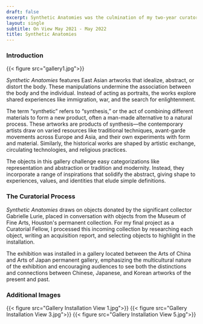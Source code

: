 ```yaml
---
draft: false
excerpt: Synthetic Anatomies was the culmination of my two-year curatorial fellowship. After the Asian Art department received a gift of historic and contemporary East Asian art from Gabrielle Lurie, I researched and wrote acquisition reports for every work in the collection. Afterwards, I identified key works ideal for display, and put together a one-year installation juxtaposing Lurie's gifts with other key objects from the permanent collection. The installation highlights historic and contemporary East Asian artists who idealize, distort, or abstract the body, exploring how nonrealistic depictions of the figure reflect changing social mores and responses to universal realities like war, trauma, and immigration.  
layout: single
subtitle: On View May 2021 - May 2022 
title: Synthetic Anatomies
---
```


### Introduction

{{< figure src="gallery1.jpg">}}

<i>Synthetic Anatomies </i>features East Asian artworks that idealize, abstract, or distort the body. These manipulations undermine the association between the body and the individual. Instead of acting as portraits, the works explore shared experiences like immigration, war, and the search for enlightenment. 

The term “synthetic” refers to “synthesis,” or the act of combining different materials to form a new product, often a man-made alternative to a natural process. These artworks are products of synthesis—the contemporary artists draw on varied resources like traditional techniques, avant-garde movements across Europe and Asia, and their own experiments with form and material. Similarly, the historical works are shaped by artistic exchange, circulating technologies, and religious practices. 

The objects in this gallery challenge easy categorizations like representation and abstraction or tradition and modernity. Instead, they incorporate a range of inspirations that solidify the abstract, giving shape to experiences, values, and identities that elude simple definitions.  


### The Curatorial Process

<i>Synthetic Anatomies</i> draws on objects donated by the significant  collector Gabrielle Lurie, placed in conversation with objects from the Museum of Fine Arts, Houston's permanent collection. For my final project as a Curatorial Fellow, I processed this incoming collection by researching each object, writing an acquisition report, and selecting objects to highlight in the installation. 

<p>The exhibition was installed in a gallery located between the Arts of China and Arts of Japan permanent gallery, emphasizing the multicultural nature of the exhibition and encouraging audiences to see both the distinctions and connections between Chinese, Japanese, and Korean artworks of the present and past. 

### Additional Images 

{{< figure src="Gallery Installation View 1.jpg">}}
{{< figure src="Gallery Installation View 3.jpg">}}
{{< figure src="Gallery Installation View 5.jpg">}}